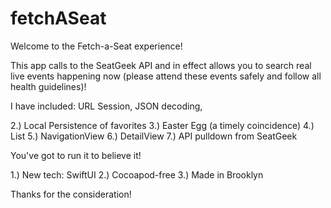 # fetchASeat

Welcome to the Fetch-a-Seat experience!

This app calls to the SeatGeek API and in effect allows you to search real live events happening now (please attend these events safely and follow all health guidelines)!

I have included: URL Session, JSON decoding, 

2.) Local Persistence of favorites
3.) Easter Egg (a timely coincidence)
4.) List
5.) NavigationView
6.) DetailView
7.) API pulldown from SeatGeek

You've got to run it to believe it!

1.) New tech: SwiftUI
2.) Cocoapod-free
3.) Made in Brooklyn

Thanks for the consideration!
